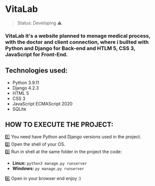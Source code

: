 <h1>VitaLab</h1>

> Status: Developing ⚠️

### VitaLab it's a website planned to menage medical process, with the doctor and client connection, where i builted with Python and Django for Back-end and HTLM 5, CSS 3, JavaScript for Front-End.

## Technologies used:

* Python 3.9.11
* Django 4.2.3
* HTML 5
* CSS 3
* JavaScript ECMAScript 2020
* SQLite

## HOW TO EXECUTE THE PROJECT:

1️⃣ You need have Python and Django versions used in the project.<br>
2️⃣ Open the shell of your OS.<br>
3️⃣ Run in shell at the same folder in the project the code:<br>

* **Linux:** `python3 manage.py runserver`
* **Windows:** `py manage.py runserver`

4️⃣ Open in your browser end enjoy :)

